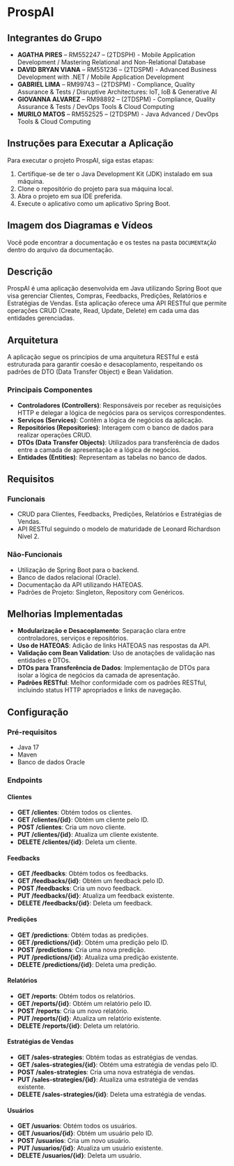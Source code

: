 # ProspAI

## Integrantes do Grupo
- **AGATHA PIRES** – RM552247 – (2TDSPH) - Mobile Application Development / Mastering Relational and Non-Relational Database
- **DAVID BRYAN VIANA** – RM551236 – (2TDSPM) - Advanced Business Development with .NET / Mobile Application Development
- **GABRIEL LIMA** – RM99743 – (2TDSPM) - Compliance, Quality Assurance & Tests / Disruptive Architectures: IoT, IoB & Generative AI
- **GIOVANNA ALVAREZ** – RM98892 – (2TDSPM) - Compliance, Quality Assurance & Tests / DevOps Tools & Cloud Computing
- **MURILO MATOS** – RM552525 – (2TDSPM) - Java Advanced / DevOps Tools & Cloud Computing

## Instruções para Executar a Aplicação
Para executar o projeto ProspAI, siga estas etapas:
1. Certifique-se de ter o Java Development Kit (JDK) instalado em sua máquina.
2. Clone o repositório do projeto para sua máquina local.
3. Abra o projeto em sua IDE preferida.
4. Execute o aplicativo como um aplicativo Spring Boot.

## Imagem dos Diagramas e Vídeos 
Você pode encontrar a documentação e os testes na pasta `DOCUMENTAÇÃO` dentro do arquivo da documentação.

## Descrição
ProspAI é uma aplicação desenvolvida em Java utilizando Spring Boot que visa gerenciar Clientes, Compras, Feedbacks, Predições, Relatórios e Estratégias de Vendas. Esta aplicação oferece uma API RESTful que permite operações CRUD (Create, Read, Update, Delete) em cada uma das entidades gerenciadas.

## Arquitetura
A aplicação segue os princípios de uma arquitetura RESTful e está estruturada para garantir coesão e desacoplamento, respeitando os padrões de DTO (Data Transfer Object) e Bean Validation.

### Principais Componentes
- **Controladores (Controllers)**: Responsáveis por receber as requisições HTTP e delegar a lógica de negócios para os serviços correspondentes.
- **Serviços (Services)**: Contêm a lógica de negócios da aplicação.
- **Repositórios (Repositories)**: Interagem com o banco de dados para realizar operações CRUD.
- **DTOs (Data Transfer Objects)**: Utilizados para transferência de dados entre a camada de apresentação e a lógica de negócios.
- **Entidades (Entities)**: Representam as tabelas no banco de dados.

## Requisitos

### Funcionais
- CRUD para Clientes, Feedbacks, Predições, Relatórios e Estratégias de Vendas.
- API RESTful seguindo o modelo de maturidade de Leonard Richardson Nível 2.

### Não-Funcionais
- Utilização de Spring Boot para o backend.
- Banco de dados relacional (Oracle).
- Documentação da API utilizando HATEOAS.
- Padrões de Projeto: Singleton, Repository com Genéricos.

## Melhorias Implementadas
- **Modularização e Desacoplamento**: Separação clara entre controladores, serviços e repositórios.
- **Uso de HATEOAS**: Adição de links HATEOAS nas respostas da API.
- **Validação com Bean Validation**: Uso de anotações de validação nas entidades e DTOs.
- **DTOs para Transferência de Dados**: Implementação de DTOs para isolar a lógica de negócios da camada de apresentação.
- **Padrões RESTful**: Melhor conformidade com os padrões RESTful, incluindo status HTTP apropriados e links de navegação.

## Configuração

### Pré-requisitos
- Java 17
- Maven
- Banco de dados Oracle

### Endpoints
#### Clientes
- **GET /clientes**: Obtém todos os clientes.
- **GET /clientes/{id}**: Obtém um cliente pelo ID.
- **POST /clientes**: Cria um novo cliente.
- **PUT /clientes/{id}**: Atualiza um cliente existente.
- **DELETE /clientes/{id}**: Deleta um cliente.

#### Feedbacks
- **GET /feedbacks**: Obtém todos os feedbacks.
- **GET /feedbacks/{id}**: Obtém um feedback pelo ID.
- **POST /feedbacks**: Cria um novo feedback.
- **PUT /feedbacks/{id}**: Atualiza um feedback existente.
- **DELETE /feedbacks/{id}**: Deleta um feedback.

#### Predições
- **GET /predictions**: Obtém todas as predições.
- **GET /predictions/{id}**: Obtém uma predição pelo ID.
- **POST /predictions**: Cria uma nova predição.
- **PUT /predictions/{id}**: Atualiza uma predição existente.
- **DELETE /predictions/{id}**: Deleta uma predição.

#### Relatórios
- **GET /reports**: Obtém todos os relatórios.
- **GET /reports/{id}**: Obtém um relatório pelo ID.
- **POST /reports**: Cria um novo relatório.
- **PUT /reports/{id}**: Atualiza um relatório existente.
- **DELETE /reports/{id}**: Deleta um relatório.

#### Estratégias de Vendas
- **GET /sales-strategies**: Obtém todas as estratégias de vendas.
- **GET /sales-strategies/{id}**: Obtém uma estratégia de vendas pelo ID.
- **POST /sales-strategies**: Cria uma nova estratégia de vendas.
- **PUT /sales-strategies/{id}**: Atualiza uma estratégia de vendas existente.
- **DELETE /sales-strategies/{id}**: Deleta uma estratégia de vendas.

#### Usuários
- **GET /usuarios**: Obtém todos os usuários.
- **GET /usuarios/{id}**: Obtém um usuário pelo ID.
- **POST /usuarios**: Cria um novo usuário.
- **PUT /usuarios/{id}**: Atualiza um usuário existente.
- **DELETE /usuarios/{id}**: Deleta um usuário.
